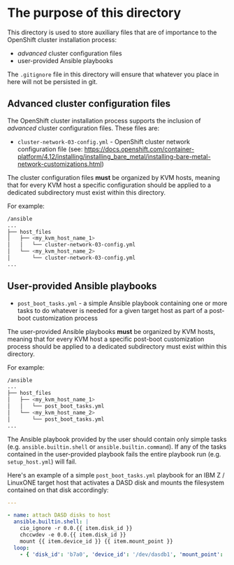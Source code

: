 # The purpose of this directory

This directory is used to store auxiliary files that are of importance to the OpenShift cluster installation process:

- *advanced* cluster configuration files
- user-provided Ansible playbooks

The `.gitignore` file in this directory will ensure that whatever you place in here will not be persisted in git.

## Advanced cluster configuration files

The OpenShift cluster installation process supports the inclusion of *advanced* cluster configuration files. These files are:

- `cluster-network-03-config.yml` - OpenShift cluster network configuration file (see: <https://docs.openshift.com/container-platform/4.12/installing/installing_bare_metal/installing-bare-metal-network-customizations.html>)

The cluster configuration files **must** be organized by KVM hosts, meaning that for every KVM host a specific configuration should be applied to a dedicated subdirectory must exist within this directory.

For example:

```bash
/ansible
...
├── host_files
│   ├── <my_kvm_host_name_1>
│   │   └── cluster-network-03-config.yml
│   └── <my_kvm_host_name_2>
│       └── cluster-network-03-config.yml
...
```

## User-provided Ansible playbooks

- `post_boot_tasks.yml` - a simple Ansible playbook containing one or more tasks to do whatever is needed for a given target host as part of a post-boot customization process

The user-provided Ansible playbooks **must** be organized by KVM hosts, meaning that for every KVM host a specific post-boot customization process should be applied to a dedicated subdirectory must exist within this directory.

For example:

```bash
/ansible
...
├── host_files
│   ├── <my_kvm_host_name_1>
│   │   └── post_boot_tasks.yml
│   └── <my_kvm_host_name_2>
│       └── post_boot_tasks.yml
...
```

The Ansible playbook provided by the user should contain only simple tasks (e.g. `ansible.builtin.shell` or `ansible.builtin.command`). If any of the tasks contained in the user-provided playbook fails the entire playbook run (e.g. `setup_host.yml`) will fail.

Here's an example of a simple `post_boot_tasks.yml` playbook for an IBM Z / LinuxONE target host that activates a DASD disk and mounts the filesystem contained on that disk accordingly:

```yaml
---

- name: attach DASD disks to host
  ansible.builtin.shell: |
    cio_ignore -r 0.0.{{ item.disk_id }}
    chccwdev -e 0.0.{{ item.disk_id }}
    mount {{ item.device_id }} {{ item.mount_point }}
  loop:
    - { 'disk_id': 'b7a0', 'device_id': '/dev/dasdb1', 'mount_point': '/var/lib/libvirt/openshift-images' }
```
